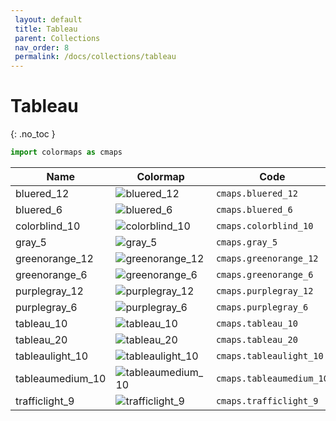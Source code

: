 ```yaml
--- 
 layout: default 
 title: Tableau
 parent: Collections 
 nav_order: 8 
 permalink: /docs/collections/tableau 
--- 
```


# Tableau 
{: .no_toc } 

 ```python 
 import colormaps as cmaps 
 ``` 


| Name        | Colormap    | Code       | Levels     | 
| ----------- | ----------- | -----------| -----------| 
| bluered_12| ![bluered_12](/colormaps/assets/images/tableau/bluered_12.png) | ```cmaps.bluered_12``` | 12| 
| bluered_6| ![bluered_6](/colormaps/assets/images/tableau/bluered_6.png) | ```cmaps.bluered_6``` | 6| 
| colorblind_10| ![colorblind_10](/colormaps/assets/images/tableau/colorblind_10.png) | ```cmaps.colorblind_10``` | 10| 
| gray_5| ![gray_5](/colormaps/assets/images/tableau/gray_5.png) | ```cmaps.gray_5``` | 5| 
| greenorange_12| ![greenorange_12](/colormaps/assets/images/tableau/greenorange_12.png) | ```cmaps.greenorange_12``` | 12| 
| greenorange_6| ![greenorange_6](/colormaps/assets/images/tableau/greenorange_6.png) | ```cmaps.greenorange_6``` | 6| 
| purplegray_12| ![purplegray_12](/colormaps/assets/images/tableau/purplegray_12.png) | ```cmaps.purplegray_12``` | 12| 
| purplegray_6| ![purplegray_6](/colormaps/assets/images/tableau/purplegray_6.png) | ```cmaps.purplegray_6``` | 6| 
| tableau_10| ![tableau_10](/colormaps/assets/images/tableau/tableau_10.png) | ```cmaps.tableau_10``` | 10| 
| tableau_20| ![tableau_20](/colormaps/assets/images/tableau/tableau_20.png) | ```cmaps.tableau_20``` | 20| 
| tableaulight_10| ![tableaulight_10](/colormaps/assets/images/tableau/tableaulight_10.png) | ```cmaps.tableaulight_10``` | 10| 
| tableaumedium_10| ![tableaumedium_10](/colormaps/assets/images/tableau/tableaumedium_10.png) | ```cmaps.tableaumedium_10``` | 10| 
| trafficlight_9| ![trafficlight_9](/colormaps/assets/images/tableau/trafficlight_9.png) | ```cmaps.trafficlight_9``` | 9| 
